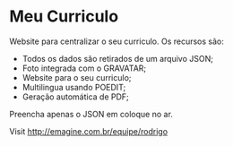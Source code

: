 # Meu Curriculo
Website para centralizar o seu curriculo. Os recursos são:
- Todos os dados são retirados de um arquivo JSON;
- Foto integrada com o GRAVATAR;
- Website para o seu curriculo;
- Multilingua usando POEDIT;
- Geração automática de PDF;

Preencha apenas o JSON em coloque no ar. 

Visit http://emagine.com.br/equipe/rodrigo


